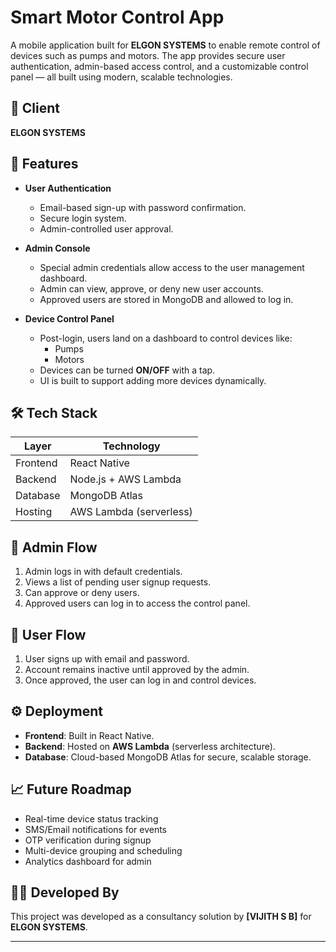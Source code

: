 # Smart Motor Control App

A mobile application built for **ELGON SYSTEMS** to enable remote control of devices such as pumps and motors. The app provides secure user authentication, admin-based access control, and a customizable control panel — all built using modern, scalable technologies.

## 🏢 Client

**ELGON SYSTEMS**

## 🚀 Features

- **User Authentication**
  - Email-based sign-up with password confirmation.
  - Secure login system.
  - Admin-controlled user approval.

- **Admin Console**
  - Special admin credentials allow access to the user management dashboard.
  - Admin can view, approve, or deny new user accounts.
  - Approved users are stored in MongoDB and allowed to log in.

- **Device Control Panel**
  - Post-login, users land on a dashboard to control devices like:
    - Pumps
    - Motors
  - Devices can be turned **ON/OFF** with a tap.
  - UI is built to support adding more devices dynamically.

## 🛠 Tech Stack

| Layer        | Technology            |
|--------------|------------------------|
| Frontend     | React Native           |
| Backend      | Node.js + AWS Lambda   |
| Database     | MongoDB Atlas          |
| Hosting      | AWS Lambda (serverless)|

## 🔐 Admin Flow

1. Admin logs in with default credentials.
2. Views a list of pending user signup requests.
3. Can approve or deny users.
4. Approved users can log in to access the control panel.

## 📱 User Flow

1. User signs up with email and password.
2. Account remains inactive until approved by the admin.
3. Once approved, the user can log in and control devices.


## ⚙️ Deployment

- **Frontend**: Built in React Native.
- **Backend**: Hosted on **AWS Lambda** (serverless architecture).
- **Database**: Cloud-based MongoDB Atlas for secure, scalable storage.

## 📈 Future Roadmap

- Real-time device status tracking
- SMS/Email notifications for events
- OTP verification during signup
- Multi-device grouping and scheduling
- Analytics dashboard for admin

## 🧑‍💻 Developed By

This project was developed as a consultancy solution by **[VIJITH S B]** for **ELGON SYSTEMS**.

---


